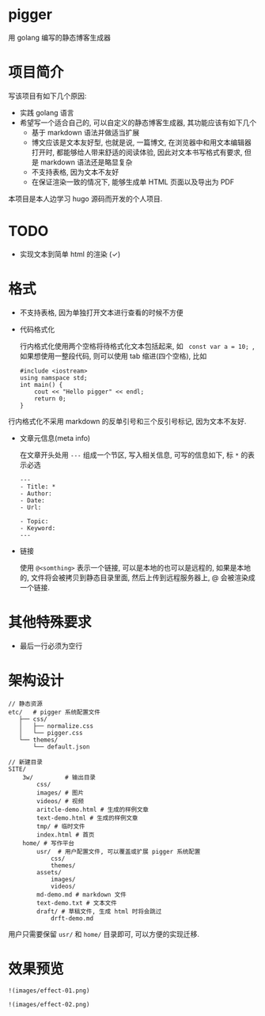 # pigger

用 golang 编写的静态博客生成器

# 项目简介

写该项目有如下几个原因:

- 实践 golang 语言
- 希望写一个适合自己的, 可以自定义的静态博客生成器, 其功能应该有如下几个
    - 基于 markdown 语法并做适当扩展
    - 博文应该是文本友好型, 也就是说, 一篇博文, 在浏览器中和用文本编辑器打开时,
    都能够给人带来舒适的阅读体验, 因此对文本书写格式有要求,
    但是 markdown 语法还是略显复杂
    - 不支持表格, 因为文本不友好
    - 在保证渲染一致的情况下, 能够生成单 HTML 页面以及导出为 PDF

本项目是本人边学习 hugo 源码而开发的个人项目.


# TODO

- 实现文本到简单 html 的渲染 (✓)

# 格式

- 不支持表格, 因为单独打开文本进行查看的时候不方便

- 代码格式化

    行内格式化使用两个空格将待格式化文本包括起来, 如 `  const var a = 10;  `,
    如果想使用一整段代码, 则可以使用 tab 缩进(四个空格), 比如

    ```
    #include <iostream>
    using namspace std;
    int main() {
        cout << "Hello pigger" << endl;
        return 0;
    }
    ```

行内格式化不采用 markdown 的反单引号和三个反引号标记, 因为文本不友好.

- 文章元信息(meta info)

    在文章开头处用 `---` 组成一个节区, 写入相关信息, 可写的信息如下,
    标 `*` 的表示必选

    ```
    ---
    - Title: *
    - Author:
    - Date:
    - Url:

    - Topic:
    - Keyword:
    ---
    ```

- 链接

    使用 `@<somthing>` 表示一个链接, 可以是本地的也可以是远程的,
    如果是本地的, 文件将会被拷贝到静态目录里面, 然后上传到远程服务器上,
    @ 会被渲染成一个链接.

# 其他特殊要求

- 最后一行必须为空行
    

# 架构设计

```
// 静态资源
etc/   # pigger 系统配置文件
   ├── css/
   │   ├── normalize.css
   │   └── pigger.css
   └── themes/
       └── default.json

// 新建目录
SITE/
    3w/         # 输出目录
        css/
        images/ # 图片
        videos/ # 视频
        aritcle-demo.html # 生成的样例文章
        text-demo.html # 生成的样例文章
        tmp/ # 临时文件
        index.html # 首页
    home/ # 写作平台
        usr/  # 用户配置文件, 可以覆盖或扩展 pigger 系统配置
            css/
            themes/
        assets/
            images/
            videos/
        md-demo.md # markdown 文件
        text-demo.txt # 文本文件
        draft/ # 草稿文件, 生成 html 时将会跳过
            drft-demo.md
```

用户只需要保留 `usr/` 和 `home/` 目录即可, 可以方便的实现迁移.

# 效果预览

    !(images/effect-01.png)

    !(images/effect-02.png)
